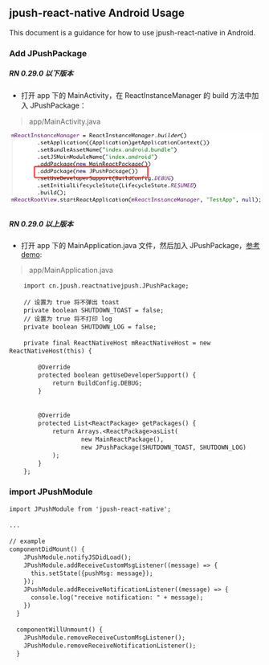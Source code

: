 ## jpush-react-native Android Usage

This document is a guidance for how to use jpush-react-native in Android.

### Add JPushPackage

##### RN 0.29.0 以下版本

- 打开 app 下的 MainActivity，在 ReactInstanceManager 的 build 方法中加入 JPushPackage：

> app/MainActivity.java

![](https://github.com/KenChoi1992/SomeArticles/blob/master/screenshots/plugin3.png)


##### RN 0.29.0 以上版本

- 打开 app 下的 MainApplication.java 文件，然后加入 JPushPackage，[参考 demo](https://github.com/jpush/jpush-react-native/blob/master/example/android/app/src/com/pushdemo/MainApplication.java):

> app/MainApplication.java

```
    import cn.jpush.reactnativejpush.JPushPackage;
    
    // 设置为 true 将不弹出 toast
    private boolean SHUTDOWN_TOAST = false;
    // 设置为 true 将不打印 log
    private boolean SHUTDOWN_LOG = false;

    private final ReactNativeHost mReactNativeHost = new ReactNativeHost(this) {

        @Override
        protected boolean getUseDeveloperSupport() {
            return BuildConfig.DEBUG;
        }


        @Override
        protected List<ReactPackage> getPackages() {
            return Arrays.<ReactPackage>asList(
                    new MainReactPackage(),
                    new JPushPackage(SHUTDOWN_TOAST, SHUTDOWN_LOG)
            );
        }
    };
```

### import JPushModule

```
import JPushModule from 'jpush-react-native';

...

// example
componentDidMount() {
    JPushModule.notifyJSDidLoad();
    JPushModule.addReceiveCustomMsgListener((message) => {
      this.setState({pushMsg: message});
    });
    JPushModule.addReceiveNotificationListener((message) => {
      console.log("receive notification: " + message);
    })
  }

  componentWillUnmount() {
    JPushModule.removeReceiveCustomMsgListener();
    JPushModule.removeReceiveNotificationListener();
  }
```
